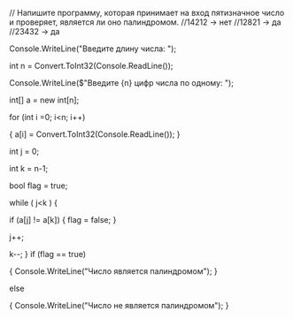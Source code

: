 // Напишите программу, которая принимает на вход пятизначное число и проверяет, является ли оно палиндромом.
//14212 -> нет
//12821 -> да
//23432 -> да

Console.WriteLine("Введите длину числа: ");

int n = Convert.ToInt32(Console.ReadLine());

Console.WriteLine($"Введите {n} цифр числа по одному: ");

int[] a = new int[n];

for (int i =0; i<n; i++)

{
    a[i] = Convert.ToInt32(Console.ReadLine());
}

int j = 0;

int k = n-1;

bool flag = true;

while ( j<k )
{

  if (a[j] != a[k])
  {
    flag = false;
  }
  
  j++;
  
  k--;
}
if (flag == true)

{
    Console.WriteLine("Число является палиндромом");
}

else

{
    Console.WriteLine("Число не является палиндромом");
}
